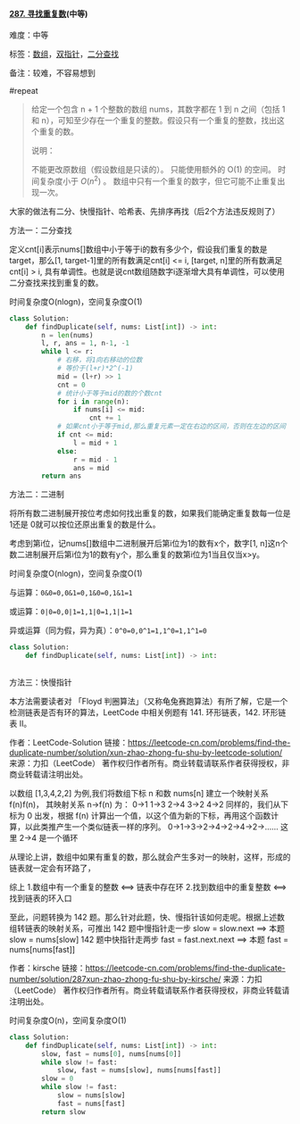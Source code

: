 #### [287. 寻找重复数](https://leetcode-cn.com/problems/find-the-duplicate-number/)(中等)

难度：中等

标签：[数组](../原理/数组.md)，[双指针](../原理/双指针.md)，[二分查找](../原理/二分查找.md)

备注：较难，不容易想到

 #repeat 

> 给定一个包含 n + 1 个整数的数组 nums，其数字都在 1 到 n 之间（包括 1 和 n），可知至少存在一个重复的整数。假设只有一个重复的整数，找出这个重复的数。
>
> 说明：
>
> 不能更改原数组（假设数组是只读的）。
> 只能使用额外的 O(1) 的空间。
> 时间复杂度小于 $O(n^2)$ 。
> 数组中只有一个重复的数字，但它可能不止重复出现一次。

大家的做法有二分、快慢指针、哈希表、先排序再找（后2个方法违反规则了）

方法一：二分查找

定义cnt[i]表示nums[]数组中小于等于i的数有多少个，假设我们重复的数是target，那么[1, target-1]里的所有数满足cnt[i] <= i, [target, n]里的所有数满足cnt[i] > i, 具有单调性。也就是说cnt数组随数字i逐渐增大具有单调性，可以使用二分查找来找到重复的数。

时间复杂度O(nlogn)，空间复杂度O(1)

```python
class Solution:
    def findDuplicate(self, nums: List[int]) -> int:
        n = len(nums)
        l, r, ans = 1, n-1, -1
        while l <= r:
            # 右移，将1向右移动的位数
            # 等价于(l+r)*2^(-1)
            mid = (l+r) >> 1
            cnt = 0
            # 统计小于等于mid的数的个数cnt
            for i in range(n):
                if nums[i] <= mid:
                    cnt += 1
            # 如果cnt小于等于mid,那么重复元素一定在右边的区间，否则在左边的区间
            if cnt <= mid:
                l = mid + 1
            else:
                r = mid - 1
                ans = mid
        return ans
```



方法二：二进制

将所有数二进制展开按位考虑如何找出重复的数，如果我们能确定重复数每一位是 1还是 0就可以按位还原出重复的数是什么。

考虑到第i位，记nums[]数组中二进制展开后第i位为1的数有x个，数字[1, n]这n个数二进制展开后第i位为1的数有y个，那么重复的数第i位为1当且仅当x>y。

时间复杂度O(nlogn)，空间复杂度O(1)

与运算：`0&0=0,0&1=0,1&0=0,1&1=1`

或运算：`0|0=0,0|1=1,1|0=1,1|1=1`

异或运算（同为假，异为真）：`0^0=0,0^1=1,1^0=1,1^1=0`

```python
class Solution:
    def findDuplicate(self, nums: List[int]) -> int:
        
```



方法三：快慢指针

本方法需要读者对 「Floyd 判圈算法」（又称龟兔赛跑算法）有所了解，它是一个检测链表是否有环的算法，LeetCode 中相关例题有 141. 环形链表，142. 环形链表 II。

作者：LeetCode-Solution
链接：https://leetcode-cn.com/problems/find-the-duplicate-number/solution/xun-zhao-zhong-fu-shu-by-leetcode-solution/
来源：力扣（LeetCode）
著作权归作者所有。商业转载请联系作者获得授权，非商业转载请注明出处。

以数组 [1,3,4,2,2] 为例,我们将数组下标 n 和数 nums[n] 建立一个映射关系 f(n)f(n)，
其映射关系 n->f(n) 为：
0->1
1->3
2->4
3->2
4->2
同样的，我们从下标为 0 出发，根据 f(n) 计算出一个值，以这个值为新的下标，再用这个函数计算，以此类推产生一个类似链表一样的序列。
0->1->3->2->4->2->4->2->……
这里 2->4 是一个循环

从理论上讲，数组中如果有重复的数，那么就会产生多对一的映射，这样，形成的链表就一定会有环路了，

综上
1.数组中有一个重复的整数 <==> 链表中存在环
2.找到数组中的重复整数 <==> 找到链表的环入口

至此，问题转换为 142 题。那么针对此题，快、慢指针该如何走呢。根据上述数组转链表的映射关系，可推出
142 题中慢指针走一步 slow = slow.next ==> 本题 slow = nums[slow]
142 题中快指针走两步 fast = fast.next.next ==> 本题 fast = nums[nums[fast]]

作者：kirsche
链接：https://leetcode-cn.com/problems/find-the-duplicate-number/solution/287xun-zhao-zhong-fu-shu-by-kirsche/
来源：力扣（LeetCode）
著作权归作者所有。商业转载请联系作者获得授权，非商业转载请注明出处。

时间复杂度O(n)，空间复杂度O(1)

```python
class Solution:
    def findDuplicate(self, nums: List[int]) -> int:
        slow, fast = nums[0], nums[nums[0]]
        while slow != fast:
            slow, fast = nums[slow], nums[nums[fast]]
        slow = 0
        while slow != fast:
            slow = nums[slow]
            fast = nums[fast]
        return slow
```

